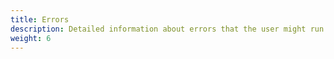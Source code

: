 ```yaml
---
title: Errors
description: Detailed information about errors that the user might run into
weight: 6
---
```


